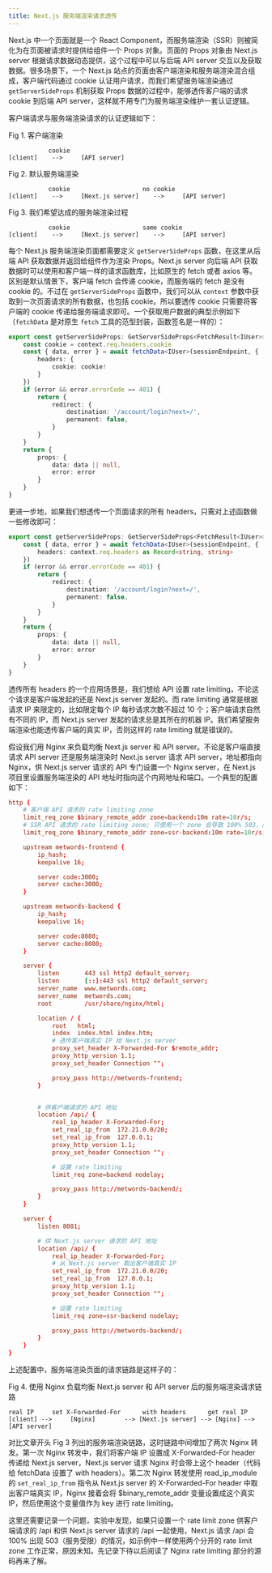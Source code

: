 ```yaml
---
title: Next.js 服务端渲染请求透传
---
```


Next.js 中一个页面就是一个 React Component，而服务端渲染（SSR）则被简化为在页面被请求时提供给组件一个 Props 对象。页面的 Props 对象由 Next.js server 根据请求数据动态提供，这个过程中可以与后端 API server 交互以及获取数据。很多场景下，一个 Next.js 站点的页面由客户端渲染和服务端渲染混合组成，客户端代码通过 cookie 认证用户请求，而我们希望服务端渲染通过 `getServerSideProps` 机制获取 Props 数据的过程中，能够透传客户端的请求 cookie 到后端 API server，这样就不用专门为服务端渲染维护一套认证逻辑。

客户端请求与服务端渲染请求的认证逻辑如下：

Fig 1. 客户端渲染

```
		   cookie
[client]	--> 	[API server]
```


Fig 2. 默认服务端渲染

```
		   cookie					 no cookie
[client] 	--> 	[Next.js server] 	--> 	[API server]
```

Fig 3. 我们希望达成的服务端渲染过程

```
		   cookie					 same cookie
[client] 	--> 	[Next.js server] 	--> 	[API server]
```

每个 Next.js 服务端渲染页面都需要定义 `getServerSideProps` 函数，在这里从后端 API 获取数据并返回给组件作为渲染 Props。Next.js server 向后端 API 获取数据时可以使用和客户端一样的请求函数库，比如原生的 fetch 或者 axios 等。区别是默认情景下，客户端 fetch 会传递 cookie，而服务端的 fetch 是没有 cookie 的。不过在 `getServerSideProps` 函数中，我们可以从 `context` 参数中获取到一次页面请求的所有数据，也包括 cookie。所以要透传 cookie 只需要将客户端的 cookie 传递给服务端请求即可。一个获取用户数据的典型示例如下（`fetchData` 是对原生 `fetch` 工具的范型封装，函数签名是一样的）：

```typescript
export const getServerSideProps: GetServerSideProps<FetchResult<IUser>> = async context => {
	const cookie = context.req.headers.cookie
	const { data, error } = await fetchData<IUser>(sessionEndpoint, {
		headers: {
			cookie: cookie!
		}
	})
	if (error && error.errorCode == 401) {
		return {
			redirect: {
				destination: '/account/login?next=/',
				permanent: false,
			}
		}
	}
	return {
		props: {
			data: data || null,
			error: error
		}
	}
}
```

更进一步地，如果我们想透传一个页面请求的所有 headers，只需对上述函数做一些修改即可：

```typescript
export const getServerSideProps: GetServerSideProps<FetchResult<IUser>> = async context => {
	const { data, error } = await fetchData<IUser>(sessionEndpoint, {
		headers: context.req.headers as Record<string, string>
	})
	if (error && error.errorCode == 401) {
		return {
			redirect: {
				destination: '/account/login?next=/',
				permanent: false,
			}
		}
	}
	return {
		props: {
			data: data || null,
			error: error
		}
	}
}
```

透传所有 headers 的一个应用场景是，我们想给 API 设置 rate limiting，不论这个请求是客户端发起的还是 Next.js server 发起的。而 rate limiting 通常是根据请求 IP 来限定的，比如限定每个 IP 每秒请求次数不超过 10 个；客户端请求自然有不同的 IP，而 Next.js server 发起的请求总是其所在的机器 IP。我们希望服务端渲染也能透传客户端的真实 IP，否则这样的 rate limiting 就是错误的。

假设我们用 Nginx 来负载均衡 Next.js server 和 API server。不论是客户端直接请求 API server 还是服务端渲染时 Next.js server 请求 API server，地址都指向 Nginx，供 Next.js server 请求的 API 专门设置一个 Nginx server，在 Next.js 项目里设置服务端渲染的 API 地址时指向这个内网地址和端口。一个典型的配置如下：

```nginx.conf
http {
	# 客户端 API 请求的 rate limiting zone
	limit_req_zone $binary_remote_addr zone=backend:10m rate=10r/s;
	# SSR API 请求的 rate limiting zone; 只使用一个 zone 会导致 100% 503，原因待调查
	limit_req_zone $binary_remote_addr zone=ssr-backend:10m rate=10r/s;

    upstream metwords-frontend {
        ip_hash;
        keepalive 16;

        server code:3000;
        server cache:3000;
    }

    upstream metwords-backend {
        ip_hash;
        keepalive 16;

        server code:8080;
        server cache:8080;
    }

    server {
        listen       443 ssl http2 default_server;
        listen       [::]:443 ssl http2 default_server;
        server_name  www.metwords.com;
        server_name  metwords.com;
        root         /usr/share/nginx/html;

		location / { 
            root   html;
            index  index.html index.htm;
			# 透传客户端真实 IP 给 Next.js server
            proxy_set_header X-Forwarded-For $remote_addr;
            proxy_http_version 1.1;
            proxy_set_header Connection "";

            proxy_pass http://metwords-frontend;
        }   


		# 供客户端请求的 API 地址
        location /api/ {
            real_ip_header X-Forwarded-For;
            set_real_ip_from  172.21.0.0/20;
            set_real_ip_from  127.0.0.1;
            proxy_http_version 1.1;
            proxy_set_header Connection "";

			# 设置 rate limiting
            limit_req zone=backend nodelay;

            proxy_pass http://metwords-backend/;
        }
	}

	server {
        listen 8081;

		# 供 Next.js server 请求的 API 地址
        location /api/ {
            real_ip_header X-Forwarded-For;
			# 从 Next.js server 取出客户端真实 IP
            set_real_ip_from  172.21.0.0/20;
            set_real_ip_from  127.0.0.1;
            proxy_http_version 1.1;
            proxy_set_header Connection "";

			# 设置 rate limiting
            limit_req zone=ssr-backend nodelay;

            proxy_pass http://metwords-backend/;
        }
    }
}

```

上述配置中，服务端渲染页面的请求链路是这样子的：

Fig 4. 使用 Nginx 负载均衡 Next.js server 和 API server 后的服务端渲染请求链路

```
real IP		set X-Forwarded-For		 with headers	   get real IP
[client] -->	 [Nginx] 		--> [Next.js server] --> [Nginx] --> [API server]
```

对比文章开头 Fig 3 列出的服务端渲染链路，这时链路中间增加了两次 Nginx 转发。第一次 Nginx 转发中，我们将客户端 IP 设置成 X-Forwarded-For header 传递给 Next.js server，Next.js server 请求 Nginx 时会带上这个 header（代码给 fetchData 设置了 with headers）。第二次 Nginx 转发使用 read_ip_module 的 `set_real_ip_from` 指令从 Next.js server 的 X-Forwarded-For header 中取出客户端真实 IP，Nginx 接着会将 $binary_remote_addr 变量设置成这个真实 IP，然后使用这个变量值作为 key 进行 rate limiting。

这里还需要记录一个问题，实验中发现，如果只设置一个 rate limit zone 供客户端请求的 /api 和供 Next.js server 请求的 /api 一起使用，Next.js 请求 /api 会 100% 出现 503（服务受限）的情况，如示例中一样使用两个分开的 rate limit zone 工作正常，原因未知。先记录下待以后阅读了 Nginx rate limiting 部分的源码再来了解。
